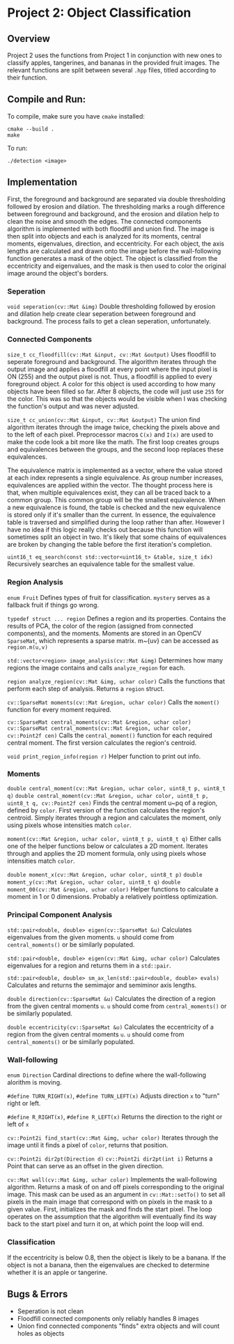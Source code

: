 # Project 2: Object Classification

## Overview
Project 2 uses the functions from Project 1 in conjunction with new ones to classify apples, tangerines, and bananas in the provided fruit images.
The relevant functions are split between several `.hpp` files, titled according to their function.

## Compile and Run:
To compile, make sure you have `cmake` installed:
```
cmake --build .
make
```
To run:
```
./detection <image>
```

## Implementation
First, the foreground and background are separated via double thresholding followed by erosion and dilation.
The thresholding marks a rough difference between foreground and background, and the erosion and dilation help to clean the noise and smooth the edges.
The connected components algorithm is implemented with both floodfill and union find.
The image is then split into objects and each is analyzed for its moments, central moments, eigenvalues, direction, and eccentricity.
For each object, the axis lengths are calculated and drawn onto the image before the wall-following function generates a mask of the object.
The object is classified from the eccentricity and eigenvalues, and the mask is then used to color the original image around the object's borders.

### Seperation
`void seperation(cv::Mat &img)`
Double thresholding followed by erosion and dilation help create clear seperation between foreground and background.
The process fails to get a clean seperation, unfortunately.

### Connected Components
`size_t cc_floodfill(cv::Mat &input, cv::Mat &output)`
Uses floodfill to seperate foreground and background.
The algorithm iterates through the output image and applies a floodfill at every point where the input pixel is ON (255) and the output pixel is not.
Thus, a floodfill is applied to every foreground object.
A color for this object is used according to how many objects have been filled so far.
After 8 objects, the code will just use `255` for the color.
This was so that the objects would be visible when I was checking the function's output and was never adjusted.

`size_t cc_union(cv::Mat &input, cv::Mat &output)`
The union find algorithm iterates through the image twice, checking the pixels above and to the left of each pixel.
Preprocessor macros `C(x)` and `I(x)` are used to make the code look a bit more like the math.
The first loop creates groups and equivalences between the groups, and the second loop replaces these equivalences.

The equivalence matrix is implemented as a vector, where the value stored at each index represents a single equivalence.
As group number increases, equivalences are applied within the vector.
The thought process here is that, when multiple equivalences exist, they can all be traced back to a common group.
This common group will be the smallest equivalence.
When a new equivalence is found, the table is checked and the new equivalence is stored only if it's smaller than the current.
In essence, the equivalence table is traversed and simplified during the loop rather than after.
However I have no idea if this logic really checks out because this function will sometimes split an object in two.
It's likely that some chains of equivalences are broken by changing the table before the first iteration's completion.

`uint16_t eq_search(const std::vector<uint16_t> &table, size_t idx)`
Recursively searches an equivalence table for the smallest value.

### Region Analysis
`enum Fruit`
Defines types of fruit for classification.
`mystery` serves as a fallback fruit if things go wrong.

`typedef struct ... region`
Defines a region and its properties.
Contains the results of PCA, the color of the region (assigned from connected components), and the moments.
Moments are stored in an OpenCV `SparseMat`, which represents a sparse matrix.
m~{uv} can be accessed as `region.m(u,v)`

`std::vector<region> image_analysis(cv::Mat &img)`
Determines how many regions the image contains and calls `analyze_region` for each.

`region analyze_region(cv::Mat &img, uchar color)`
Calls the functions that perform each step of analysis.
Returns a `region` struct.

`cv::SparseMat moments(cv::Mat &region, uchar color)`
Calls the `moment()` function for every moment required.

`cv::SparseMat central_moments(cv::Mat &region, uchar color)`
`cv::SparseMat central_moments(cv::Mat &region, uchar color, cv::Point2f cen)`
Calls the `central_moment()` function for each required central moment.
The first version calculates the region's centroid.

`void print_region_info(region r)`
Helper function to print out info.

### Moments
`double central_moment(cv::Mat &region, uchar color, uint8_t p, uint8_t q)`
`double central_moment(cv::Mat &region, uchar color, uint8_t p, uint8_t q, cv::Point2f cen)`
Finds the central moment u~pq of a region, defined by `color`.
First version of the function calculates the region's centroid.
Simply iterates through a region and calculates the moment, only using pixels whose intensities match `color`.

`moment(cv::Mat &region, uchar color, uint8_t p, uint8_t q)`
Either calls one of the helper functions below or calculates a 2D moment.
Iterates through and applies the 2D moment formula, only using pixels whose intensities match `color`.

`double moment_x(cv::Mat &region, uchar color, uint8_t p)`
`double moment_y(cv::Mat &region, uchar color, uint8_t q)`
`double moment_00(cv::Mat &region, uchar color)`
Helper functions to calculate a moment in 1 or 0 dimensions.
Probably a relatively pointless optimization.

### Principal Component Analysis
`std::pair<double, double> eigen(cv::SparseMat &u)`
Calculates eigenvalues from the given moments.
`u` should come from `central_moments()` or be similarly populated.

`std::pair<double, double> eigen(cv::Mat &img, uchar color)`
Calculates eigenvalues for a region and returns them in a `std::pair`.

`std::pair<double, double> sm_ax_len(std::pair<double, double> evals)`
Calculates and returns the semimajor and semiminor axis lengths.

`double direction(cv::SparseMat &u)`
Calculates the direction of a region from the given central moments `u`.
`u` should come from `central_moments()` or be similarly populated.

`double eccentricity(cv::SparseMat &u)`
Calculates the eccentricity of a region from the given central moments `u`.
`u` should come from `central_moments()` or be similarly populated.

### Wall-following
`enum Direction`
Cardinal directions to define where the wall-following alorithm is moving.

`#define TURN_RIGHT(x)`, `#define TURN_LEFT(x)`
Adjusts direction `x` to "turn" right or left.

`#define R_RIGHT(x)`, `#define R_LEFT(x)`
Returns the direction to the right or left of `x`

`cv::Point2i find_start(cv::Mat &img, uchar color)`
Iterates through the image until it finds a pixel of `color`, returns that position.

`cv::Point2i dir2pt(Direction d)`
`cv::Point2i dir2pt(int i)`
Returns a Point that can serve as an offset in the given direction.

`cv::Mat wall(cv::Mat &img, uchar color)`
Implements the wall-following algorithm.
Returns a mask of on and off pixels corresponding to the original image.
This mask can be used as an argument in `cv::Mat::setTo()` to set all pixels in the main image that correspond with on pixels in the mask to a given value.
First, initializes the mask and finds the start pixel.
The loop operates on the assumption that the algorithm will eventually find its way back to the start pixel and turn it on, at which point the loop will end.

### Classification
If the eccentricity is below 0.8, then the object is likely to be a banana.
If the object is not a banana, then the eigenvalues are checked to determine whether it is an apple or tangerine.

## Bugs & Errors
- Seperation is not clean
- Floodfill connected components only reliably handles 8 images
- Union find connected components "finds" extra objects and will count holes as objects